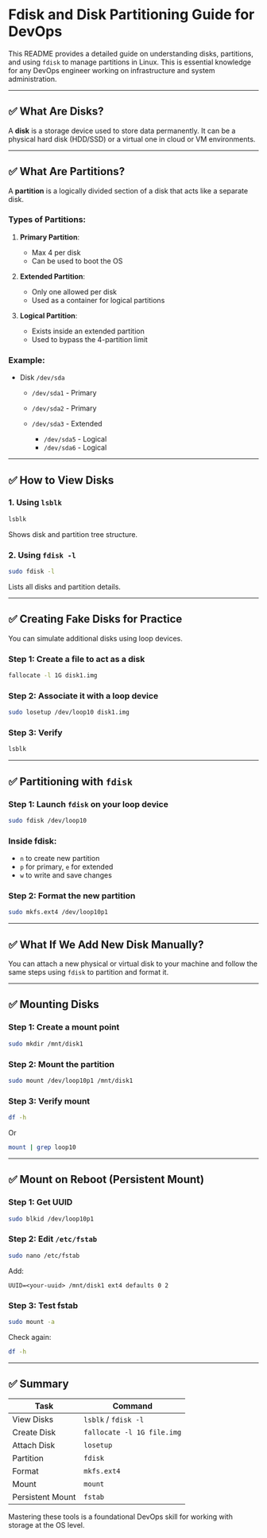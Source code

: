 # Fdisk and Disk Partitioning Guide for DevOps

This README provides a detailed guide on understanding disks, partitions, and using `fdisk` to manage partitions in Linux. This is essential knowledge for any DevOps engineer working on infrastructure and system administration.

---

## ✅ What Are Disks?

A **disk** is a storage device used to store data permanently. It can be a physical hard disk (HDD/SSD) or a virtual one in cloud or VM environments.

---

## ✅ What Are Partitions?

A **partition** is a logically divided section of a disk that acts like a separate disk.

### Types of Partitions:

1. **Primary Partition**:

   * Max 4 per disk
   * Can be used to boot the OS

2. **Extended Partition**:

   * Only one allowed per disk
   * Used as a container for logical partitions

3. **Logical Partition**:

   * Exists inside an extended partition
   * Used to bypass the 4-partition limit

### Example:

* Disk `/dev/sda`

  * `/dev/sda1` - Primary
  * `/dev/sda2` - Primary
  * `/dev/sda3` - Extended

    * `/dev/sda5` - Logical
    * `/dev/sda6` - Logical

---

## ✅ How to View Disks

### 1. Using `lsblk`

```bash
lsblk
```

Shows disk and partition tree structure.

### 2. Using `fdisk -l`

```bash
sudo fdisk -l
```

Lists all disks and partition details.

---

## ✅ Creating Fake Disks for Practice

You can simulate additional disks using loop devices.

### Step 1: Create a file to act as a disk

```bash
fallocate -l 1G disk1.img
```

### Step 2: Associate it with a loop device

```bash
sudo losetup /dev/loop10 disk1.img
```

### Step 3: Verify

```bash
lsblk
```

---

## ✅ Partitioning with `fdisk`

### Step 1: Launch `fdisk` on your loop device

```bash
sudo fdisk /dev/loop10
```

### Inside fdisk:

* `n` to create new partition
* `p` for primary, `e` for extended
* `w` to write and save changes

### Step 2: Format the new partition

```bash
sudo mkfs.ext4 /dev/loop10p1
```

---

## ✅ What If We Add New Disk Manually?

You can attach a new physical or virtual disk to your machine and follow the same steps using `fdisk` to partition and format it.

---

## ✅ Mounting Disks

### Step 1: Create a mount point

```bash
sudo mkdir /mnt/disk1
```

### Step 2: Mount the partition

```bash
sudo mount /dev/loop10p1 /mnt/disk1
```

### Step 3: Verify mount

```bash
df -h
```

Or

```bash
mount | grep loop10
```

---

## ✅ Mount on Reboot (Persistent Mount)

### Step 1: Get UUID

```bash
sudo blkid /dev/loop10p1
```

### Step 2: Edit `/etc/fstab`

```bash
sudo nano /etc/fstab
```

Add:

```
UUID=<your-uuid> /mnt/disk1 ext4 defaults 0 2
```

### Step 3: Test fstab

```bash
sudo mount -a
```

Check again:

```bash
df -h
```

---

## ✅ Summary

| Task             | Command                    |
| ---------------- | -------------------------- |
| View Disks       | `lsblk` / `fdisk -l`       |
| Create Disk      | `fallocate -l 1G file.img` |
| Attach Disk      | `losetup`                  |
| Partition        | `fdisk`                    |
| Format           | `mkfs.ext4`                |
| Mount            | `mount`                    |
| Persistent Mount | `fstab`                    |

Mastering these tools is a foundational DevOps skill for working with storage at the OS level.
